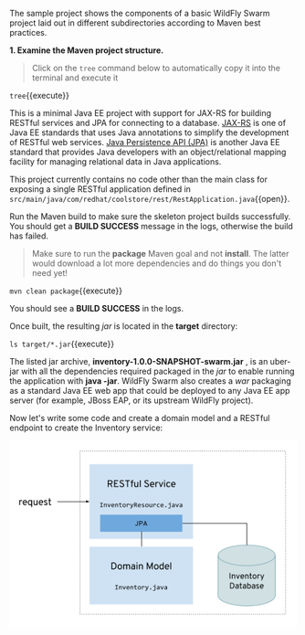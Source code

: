 The sample project shows the components of a basic WildFly Swarm project laid out in different
subdirectories according to Maven best practices.

**1. Examine the Maven project structure.**

> Click on the `tree` command below to automatically copy it into the terminal and execute it

``tree``{{execute}}

This is a minimal Java EE project with support for JAX-RS for building
RESTful services and JPA for connecting
to a database. [JAX-RS](https://docs.oracle.com/javaee/7/tutorial/jaxrs.htm)
is one of Java EE standards that uses Java annotations
to simplify the development of RESTful web services. [Java Persistence API (JPA)](https://docs.oracle.com/javaee/7/tutorial/partpersist.htm) is
another Java EE standard that provides Java developers with an
object/relational mapping facility for managing relational data in Java applications.

This project currently contains no code other than the main class for exposing a single
RESTful application defined in `src/main/java/com/redhat/coolstore/rest/RestApplication.java`{{open}}.

Run the Maven build to make sure the skeleton project builds successfully. You
should get a **BUILD SUCCESS** message in the logs, otherwise the build has failed.

> Make sure to run the **package** Maven goal and not **install**. The latter would
> download a lot more dependencies and do things you don't need yet!

`mvn clean package`{{execute}}

You should see a **BUILD SUCCESS** in the logs.

Once built, the resulting *jar* is located in the **target** directory:

`ls target/*.jar`{{execute}}

The listed jar archive, **inventory-1.0.0-SNAPSHOT-swarm.jar** , is an uber-jar with
all the dependencies required packaged in the *jar* to enable running the
application with **java -jar**. WildFly Swarm also creates a *war* packaging as a standard Java EE web app
that could be deployed to any Java EE app server (for example, JBoss EAP, or its upstream WildFly project).

Now let's write some code and create a domain model and a RESTful endpoint to create the Inventory service:

![Inventory RESTful Service](../../assets/mono-to-micro-part-1/wfswarm-inventory-arch.png)


